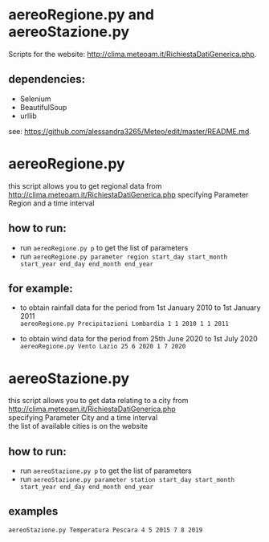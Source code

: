 # aereoRegione.py and aereoStazione.py
Scripts for the website: http://clima.meteoam.it/RichiestaDatiGenerica.php.

## dependencies:
- Selenium
- BeautifulSoup
- urllib

see: https://github.com/alessandra3265/Meteo/edit/master/README.md.

# aereoRegione.py
this script allows you to get regional data from http://clima.meteoam.it/RichiestaDatiGenerica.php
specifying Parameter Region and a time interval 

## how to run:
- run `aereoRegione.py p` to get the list of parameters
- run `aereoRegione.py parameter region start_day start_month start_year end_day end_month end_year`</br>

## for example: </br>

- to obtain rainfall data for the period from 1st January 2010 to 1st January 2011</br>
`aereoRegione.py Precipitazioni Lombardia 1 1 2010 1 1 2011`

- to obtain wind data for the period from 25th June 2020 to 1st July 2020</br>
`aereoRegione.py Vento Lazio 25 6 2020 1 7 2020`

# aereoStazione.py
this script allows you to get data relating to a city from http://clima.meteoam.it/RichiestaDatiGenerica.php </br>
specifying Parameter City and a time interval 
</br>
the list of available cities is on the website</br>

## how to run:
- run `aereoStazione.py p` to get the list of parameters
- run `aereoStazione.py parameter station start_day start_month start_year end_day end_month end_year`</br>

## examples
`aereoStazione.py Temperatura Pescara 4 5 2015 7 8 2019`




